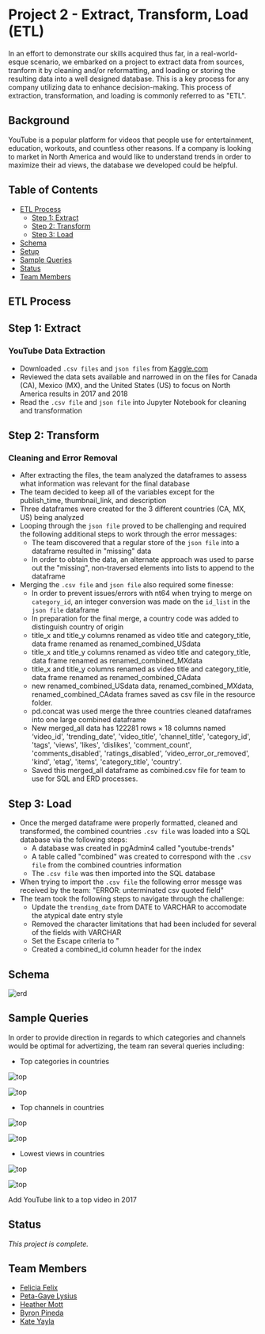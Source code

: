 # **Project 2 - Extract, Transform, Load (ETL)**

In an effort to demonstrate our skills acquired thus far, in a real-world-esque scenario, we embarked on a project to extract data from sources, tranform it by cleaning and/or reformatting, and loading or storing the resulting data into a well designed database.  This is a key process for any company utilizing data to enhance decision-making.  This process of extraction, transformation, and loading is commonly referred to as "ETL".

## **Background**

YouTube is a popular platform for videos that people use for entertainment, education, workouts, and countless other reasons.  If a company is looking to market in North America and would like to understand trends in order to maximize their ad views, the database we developed could be helpful.

## **Table of Contents**

- [ETL Process](#etl-process)
    - [Step 1: Extract](#step-1-extract)
    - [Step 2: Transform](#step-2-transform)
    - [Step 3: Load](#step-3-load)
- [Schema](#schema)
- [Setup](#setup)
- [Sample Queries](#sample-queries)
- [Status](#status)
- [Team Members](#team-members)

## **ETL Process**

## Step 1: Extract

### YouTube Data Extraction
- Downloaded `.csv files` and `json files` from [Kaggle.com](https://www.kaggle.com/datasnaek/youtube-new)
- Reviewed the data sets available and narrowed in on the files for Canada (CA), Mexico (MX), and the United States (US) to focus on North America results in 2017 and 2018
- Read the `.csv file` and `json file` into Jupyter Notebook for cleaning and transformation 

## Step 2: Transform

### Cleaning and Error Removal
- After extracting the files, the team analyzed the dataframes to assess what information was relevant for  the final database
- The team decided to keep all of the variables except for the publish_time, thumbnail_link, and description
- Three dataframes were created for the 3 different countries (CA, MX, US) being analyzed
- Looping through the `json file` proved to be challenging and required the following additional steps to work through the error messages:
    - The team discovered that a regular store of the `json file` into a dataframe resulted in "missing" data
    - In order to obtain the data, an alternate approach was used to parse out the "missing", non-traversed elements into lists to append to the dataframe
- Merging the `.csv file` and `json file` also required some finesse:
    - In order to prevent issues/errors with nt64 when trying to merge on `category_id`, an integer conversion was made on the `id_list` in the `json file` dataframe
    - In preparation for the final merge, a country code was added to distinguish country of origin
    - title_x and title_y columns renamed as video title and category_title, data frame renamed as renamed_combined_USdata
    - title_x and title_y columns renamed as video title and category_title, data frame renamed as renamed_combined_MXdata
    - title_x and title_y columns renamed as video title and category_title, data frame renamed as renamed_combined_CAdata
    - new renamed_combined_USdata data, renamed_combined_MXdata, renamed_combined_CAdata frames saved as csv file in the resource folder.
    - pd.concat was used merge the three countries cleaned dataframes into one large combined dataframe
    - New merged_all data has 122281 rows × 18 columns named ‘video_id', 'trending_date', 'video_title', 'channel_title', 'category_id', 'tags', 'views', 'likes', 'dislikes', 'comment_count', 'comments_disabled', 'ratings_disabled', ’video_error_or_removed', 'kind', 'etag', 'items', 'category_title', 'country'.
    - Saved this merged_all dataframe as combined.csv file for team to use for SQL and ERD processes. 


## Step 3: Load

- Once the merged dataframe were properly formatted, cleaned and transformed, the combined countries `.csv file` was loaded into a SQL database via the following steps:
    - A database was created in pgAdmin4 called "youtube-trends"
    - A table called "combined" was created to correspond with the `.csv file` from the combined countries information
    - The `.csv file` was then imported into the SQL database
- When trying to import the `.csv file` the following error messge was received by the team: "ERROR: unterminated csv quoted field"
- The team took the following steps to navigate through the challenge:
    - Update the `trending_date` from DATE to VARCHAR to accomodate the atypical date entry style
    - Removed the character limitations that had been included for several of the fields with VARCHAR
    - Set the Escape criteria to "
    - Created a combined_id column header for the index
    
## **Schema**

![erd](Images/ERD_merge.png)

## **Sample Queries**

In order to provide direction in regards to which categories and channels would be optimal for advertizing, the team ran several queries including:

- Top categories in countries

![top](Images/top_category_code.png)

![top](Images/top_categories_countries.png)

- Top channels in countries

![top](Images/top_channel_code.png)

![top](Images/top_channels_countries.png)

- Lowest views in countries

![top](Images/lowest_views_code.png)

![top](Images/lowest_channels_countries.png)

Add YouTube link to a top video in 2017

## **Status**

*This project is complete.*

## **Team Members**

- [Felicia Felix](https://github.com/Felicia620)
- [Peta-Gaye Lysius](https://github.com/petagaye2001)
- [Heather Mott](https://github.com/HeathMo)
- [Byron Pineda](https://github.com/byronpineda225)
- [Kate Yayla](https://github.com/Kate-Yayla)

